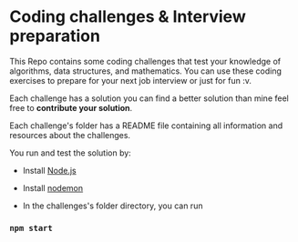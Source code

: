 # Coding challenges & Interview preparation 

This Repo contains some coding challenges that test your knowledge of algorithms, data structures, 
and mathematics. You can use these coding exercises to prepare for your next job interview or just for fun :v.

Each challenge has a solution you can find a better solution than mine feel free to **contribute your solution**.

Each challenge's folder has a README file containing all information and resources about the challenges.

You run and test the solution by:

* Install [Node.js](https://nodejs.org/en/)

* Install [nodemon](https://www.npmjs.com/package/nodemon)

* In the challenges's folder directory, you can run

### `npm start`